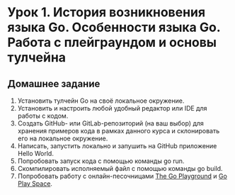 # Урок 1. История возникновения языка Go. Особенности языка Go. Работа с плейграундом и основы тулчейна

## Домашнее задание

1. Установить тулчейн Go на своё локальное окружение.
2. Установить и настроить любой удобный редактор или IDE для работы с кодом.
3. Создать GitHub- или GitLab-репозиторий (на ваш выбор) для хранения примеров кода в рамках данного курса и склонировать его на локальное окружение.
4. Написать, запустить локально и запушить на GitHub приложение Hello World.
5. Попробовать запуск кода с помощью команды go run.
6. Скомпилировать исполняемый файл с помощью команды go build.
7. Попробовать работу с онлайн-песочницами [The Go Playground](https://go.dev/play/) и [Go Play Space](https://goplay.space/).
